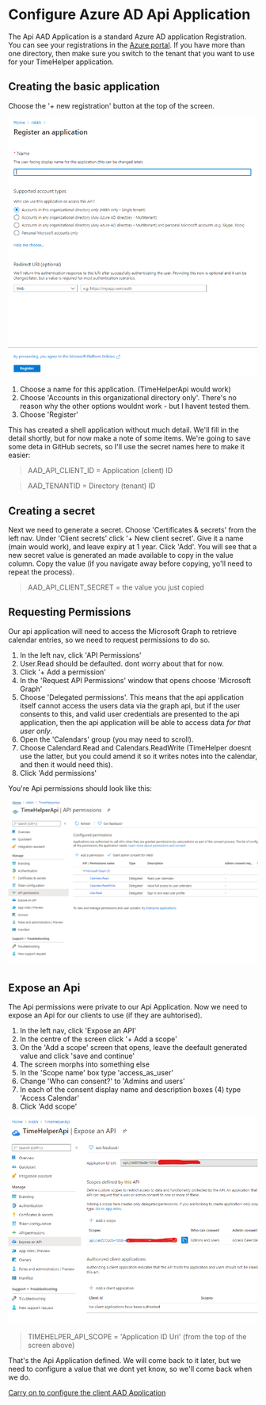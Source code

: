 # Configure Azure AD Api Application

The Api AAD Application is a standard Azure AD application Registration.  You can see your registrations in the [Azure portal](https://portal.azure.com/#blade/Microsoft_AAD_IAM/ActiveDirectoryMenuBlade/RegisteredApps). If you have more than one directory, then make sure you switch to the tenant that you want to use for your TimeHelper application. 

## Creating the basic application

Choose the '+ new registration' button at the top of the screen.

![screenshot register an application](./images/register-an-application.png)

1. Choose a name for this application.  (TimeHelperApi would work)
1. Choose 'Accounts in this organizational directory only'.  There's no reason why the other options wouldnt work - but I havent tested them.
1. Choose 'Register'

This has created a shell application without much detail.  We'll fill in the detail shortly, but for now make a note of some items.  We're going to save some deta in GitHub secrets, so I'll use the secret names here to make it easier:

>AAD_API_CLIENT_ID = Application (client) ID

>AAD_TENANTID = Directory (tenant) ID

## Creating a secret

Next we need to generate a secret.  Choose 'Certificates & secrets' from the left nav. Under 'Client secrets' click '+ New client secret'.  Give it a name (main would work), and leave expiry at 1 year.  Click 'Add'. You will see that a new secret value is generated an made available to copy in the value column.  Copy the value (if you navigate away before copying, yo'll need to repeat the process).

>AAD_API_CLIENT_SECRET = the value you just copied

## Requesting Permissions

Our api application will need to access the Microsoft Graph to retrieve calendar entries, so we need to request permissions to do so.  

1. In the left nav, click 'API Permissions'
1. User.Read should be defaulted. dont worry about that for now.
1. Click '+ Add a permission'
1. In the 'Request API Permissions' window that opens choose 'Microsoft Graph'
1. Choose 'Delegated permissions'.  This means that the api application itself cannot access the users data via the graph api, but if the user consents to this, and valid user credentials are presented to the api application, then the api application will be able to access data *for that user only*.
1. Open the 'Calendars' group (you may need to scroll).
1. Choose Calendard.Read and Calendars.ReadWrite (TimeHelper doesnt use the latter, but you could amend it so it writes notes into the calendar, and then it would need this).
1. Click 'Add permissions'

You're Api permissions should look like this:

![screenshot api permissions](./images/api-permissions.png)

## Expose an Api

The Api permissions were private to our Api Application.  Now we need to expose an Api for our clients to use (if they are auhtorised).  

1. In the left nav, click 'Expose an API'
1. In the centre of the screen click '+ Add a scope'
1. On the 'Add a scope' screen that opens, leave the deefault generated value and click 'save and continue'
1. The screen morphs into something else
1. In the 'Scope name' box type 'access_as_user'
1. Change 'Who can consent?' to 'Admins and users'
1. In each of the consent display name and description boxes (4) type 'Access Calendar'
1. Click 'Add scope'

![screenshot expose an Api](./images/expose-api.png)

> TIMEHELPER_API_SCOPE = 'Application ID Uri' (from the top of the screen above)

That's the Api Application defined.  We will come back to it later, but we need to configure a value that we dont yet know, so we'll come back when we do.

[Carry on to configure the client AAD Application ](./configure_client_app.md)
